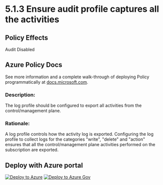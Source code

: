 # 5.1.3 Ensure audit profile captures all the activities

## Policy Effects
Audit
Disabled

## Azure Policy Docs
See more information and a complete walk-through of deploying Policy programmatically at
[docs.microsoft.com](https://docs.microsoft.com/azure/governance/policy/samples/allowed-custom-images).

### Description: 
The log profile should be configured to export all activities from the control/management
plane.

### Rationale: 
A log profile controls how the activity log is exported. Configuring the log profile to collect
logs for the categories "write", "delete" and "action" ensures that all the
control/management plane activities performed on the subscription are exported.

## Deploy with Azure portal

[![Deploy to Azure](https://azuredeploy.net/deploybutton.png)](https://portal.azure.com/?#blade/Microsoft_Azure_Policy/CreatePolicyDefinitionBlade/uri/https%3A%2F%2Fraw.githubusercontent.com%2Fmrajess%2FAzure-Policy-CIS%2Fmaster%2Fpolicies%2F5_logging_and_monitoring%2F5.1.3%2FPolicy%2Fazurepolicy.json)
[![Deploy to Azure Gov](https://docs.microsoft.com/azure/governance/policy/media/deploy/deployGovbutton.png)](https://portal.azure.us/?#blade/Microsoft_Azure_Policy/CreatePolicyDefinitionBlade/uri/https%3A%2F%2Fraw.githubusercontent.com%2Fmrajess%2FAzure-Policy-CIS%2Fmaster%2Fpolicies%2F5_logging_and_monitoring%2F5.1.3%2FPolicy%2Fazurepolicy.json)
